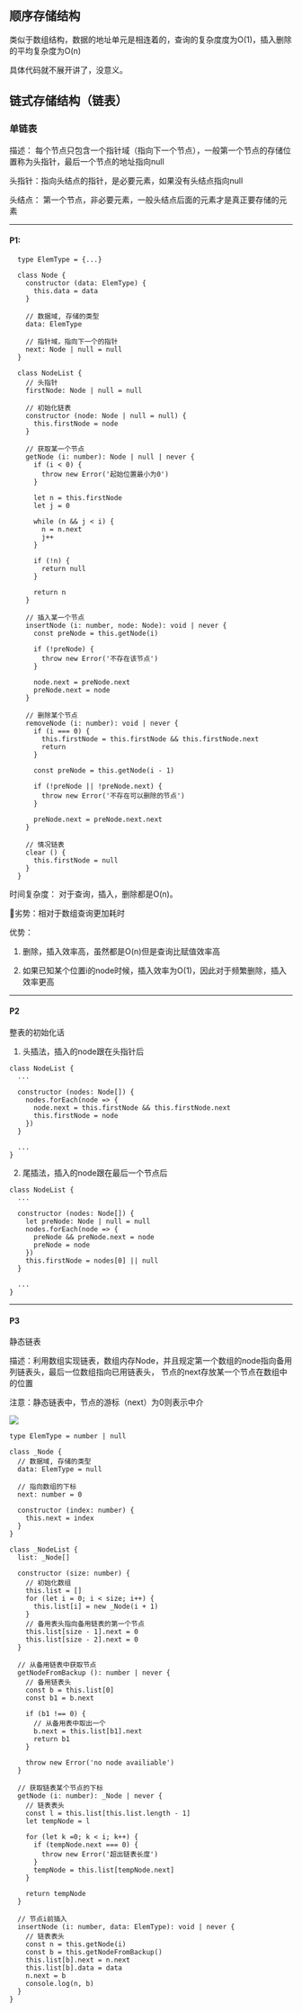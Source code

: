 ## 顺序存储结构

类似于数组结构，数据的地址单元是相连着的，查询的复杂度度为O(1)，插入删除的平均复杂度为O(n)

具体代码就不展开讲了，没意义。

## 链式存储结构（链表）

### 单链表

描述： 每个节点只包含一个指针域（指向下一个节点），一般第一个节点的存储位置称为头指针，最后一个节点的地址指向null

头指针：指向头结点的指针，是必要元素，如果没有头结点指向null

头结点： 第一个节点，非必要元素，一般头结点后面的元素才是真正要存储的元素

---
#### P1: 
```
  type ElemType = {...}

  class Node {
    constructor (data: ElemType) {
      this.data = data
    }

    // 数据域, 存储的类型
    data: ElemType

    // 指针域，指向下一个的指针
    next: Node | null = null
  }

  class NodeList {
    // 头指针
    firstNode: Node | null = null

    // 初始化链表
    constructor (node: Node | null = null) {
      this.firstNode = node
    }

    // 获取某一个节点
    getNode (i: number): Node | null | never {
      if (i < 0) {
        throw new Error('起始位置最小为0')
      }

      let n = this.firstNode
      let j = 0

      while (n && j < i) {
        n = n.next
        j++
      }

      if (!n) {
        return null
      }

      return n
    }

    // 插入某一个节点
    insertNode (i: number, node: Node): void | never {
      const preNode = this.getNode(i)

      if (!preNode) {
        throw new Error('不存在该节点')
      }

      node.next = preNode.next
      preNode.next = node
    }

    // 删除某个节点
    removeNode (i: number): void | never {
      if (i === 0) {
        this.firstNode = this.firstNode && this.firstNode.next
        return
      }

      const preNode = this.getNode(i - 1)

      if (!preNode || !preNode.next) {
        throw new Error('不存在可以删除的节点')
      }

      preNode.next = preNode.next.next
    }

    // 情况链表
    clear () {
      this.firstNode = null
    }
  }
```

时间复杂度： 对于查询，插入，删除都是O(n)。

劣势：相对于数组查询更加耗时

优势：
1. 删除，插入效率高，虽然都是O(n)但是查询比赋值效率高

2. 如果已知某个位置i的node时候，插入效率为O(1)，因此对于频繁删除，插入效率更高
    
---

#### P2

整表的初始化话

1. 头插法，插入的node跟在头指针后

```
class NodeList {
  ...

  constructor (nodes: Node[]) {
    nodes.forEach(node => {
      node.next = this.firstNode && this.firstNode.next
      this.firstNode = node
    })
  }

  ...
}
```

2. 尾插法，插入的node跟在最后一个节点后

```
class NodeList {
  ...

  constructor (nodes: Node[]) {
    let preNode: Node | null = null
    nodes.forEach(node => {
      preNode && preNode.next = node
      preNode = node
    })
    this.firstNode = nodes[0] || null
  }

  ...
}
```

---

#### P3

静态链表

描述：利用数组实现链表，数组内存Node，并且规定第一个数组的node指向备用列链表头，最后一位数组指向已用链表头，
节点的next存放某一个节点在数组中的位置

注意：静态链表中，节点的游标（next）为0则表示中介

![](./assets/1.png)

```
type ElemType = number | null

class _Node {
  // 数据域, 存储的类型
  data: ElemType = null

  // 指向数组的下标
  next: number = 0

  constructor (index: number) {
    this.next = index
  }
}

class _NodeList {
  list: _Node[]

  constructor (size: number) {
    // 初始化数组
    this.list = []
    for (let i = 0; i < size; i++) {
      this.list[i] = new _Node(i + 1)
    }
    // 备用表头指向备用链表的第一个节点
    this.list[size - 1].next = 0
    this.list[size - 2].next = 0
  }

  // 从备用链表中获取节点
  getNodeFromBackup (): number | never {
    // 备用链表头
    const b = this.list[0]
    const b1 = b.next

    if (b1 !== 0) {
      // 从备用表中取出一个
      b.next = this.list[b1].next
      return b1
    }

    throw new Error('no node availiable')
  }

  // 获取链表某个节点的下标
  getNode (i: number): _Node | never {
    // 链表表头
    const l = this.list[this.list.length - 1]
    let tempNode = l

    for (let k =0; k < i; k++) {
      if (tempNode.next === 0) {
        throw new Error('超出链表长度')
      }
      tempNode = this.list[tempNode.next]
    }

    return tempNode
  }

  // 节点i前插入
  insertNode (i: number, data: ElemType): void | never {
    // 链表表头
    const n = this.getNode(i)
    const b = this.getNodeFromBackup()
    this.list[b].next = n.next
    this.list[b].data = data
    n.next = b
    console.log(n, b)
  }
}
```